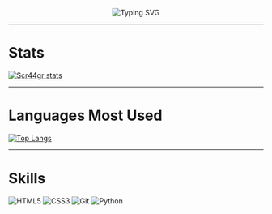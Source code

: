 <p align="center">
<img src="https://readme-typing-svg.herokuapp.com?font=Tiny5&pause=1000&color=C800CA&width=435&lines=Muy+Buenas+Soy+Miguel-dh;Bienvenido+A+Mi+Perfil" alt="Typing SVG" />
</p>

___

# Stats
[![Scr44gr stats](https://github-readme-stats.vercel.app/api?username=Miguel-dh&count_private=true&theme=tokyonight)](https://github.com/anuraghazra/github-readme-stats)

___

# Languages Most Used

[![Top Langs](https://github-readme-stats.vercel.app/api/top-langs/?username=Miguel-dh&layout=compact&theme=tokyonight)](https://github.com/anuraghazra/github-readme-stats)

___

# Skills

![HTML5](https://img.shields.io/badge/html5-%23E34F26.svg?style=for-the-badge&logo=html5&logoColor=white)
![CSS3](https://img.shields.io/badge/css3-%231572B6.svg?style=for-the-badge&logo=css3&logoColor=white)
![Git](https://img.shields.io/badge/git-%23F05033.svg?style=for-the-badge&logo=git&logoColor=white)
![Python](https://img.shields.io/badge/python-3670A0?style=for-the-badge&logo=python&logoColor=ffdd54)